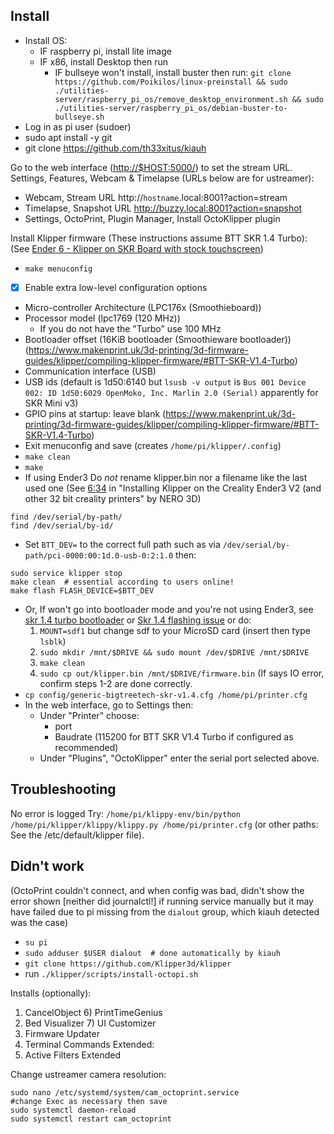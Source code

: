 
## Install
- Install OS:
  - IF raspberry pi, install lite image
  - IF x86, install Desktop then run
    - IF bullseye won't install, install buster then run:
      `git clone https://github.com/Poikilos/linux-preinstall && sudo ./utilities-server/raspberry_pi_os/remove_desktop_environment.sh && sudo ./utilities-server/raspberry_pi_os/debian-buster-to-bullseye.sh`
- Log in as pi user (sudoer)
- sudo apt install -y git
- git clone https://github.com/th33xitus/kiauh

Go to the web interface (<http://$HOST:5000/>) to set the stream URL.
Settings, Features, Webcam & Timelapse (URLs below are for ustreamer):
- Webcam, Stream URL http://`hostname`.local:8001?action=stream
- Timelapse, Snapshot URL http://buzzy.local:8001?action=snapshot
- Settings, OctoPrint, Plugin Manager, Install OctoKlipper plugin

Install Klipper firmware (These instructions assume BTT SKR 1.4 Turbo):
(See [Ender 6 - Klipper on SKR Board with stock touchscreen](https://www.youtube.com/watch?v=t1FgE3OgUA8))
- `make menuconfig`
- [x] Enable extra low-level configuration options
- Micro-controller Architecture (LPC176x (Smoothieboard))
- Processor model (lpc1769 (120 MHz))
  - If you do not have the "Turbo" use 100 MHz
- Bootloader offset (16KiB bootloader (Smoothieware bootloader)) (<https://www.makenprint.uk/3d-printing/3d-firmware-guides/klipper/compiling-klipper-firmware/#BTT-SKR-V1.4-Turbo>)
- Communication interface (USB)
- USB ids (default is 1d50:6140 but `lsusb -v output` is `Bus 001 Device 002: ID 1d50:6029 OpenMoko, Inc. Marlin 2.0 (Serial)` apparently for SKR Mini v3)
- GPIO pins at startup: leave blank (<https://www.makenprint.uk/3d-printing/3d-firmware-guides/klipper/compiling-klipper-firmware/#BTT-SKR-V1.4-Turbo>)
- Exit menuconfig and save (creates `/home/pi/klipper/.config`)
- `make clean`
- `make`
- If using Ender3 Do *not* rename klipper.bin nor a filename like the last used one (See [6:34](https://www.youtube.com/watch?v=gfZ9Lbyh8qU&t=6m34s) in "Installing Klipper on the Creality Ender3 V2 (and other 32 bit creality printers" by NERO 3D)
```
find /dev/serial/by-path/
find /dev/serial/by-id/
```
- Set `BTT_DEV=` to the correct full path such as via `/dev/serial/by-path/pci-0000:00:1d.0-usb-0:2:1.0` then:
```
sudo service klipper stop
make clean  # essential according to users online!
make flash FLASH_DEVICE=$BTT_DEV
```
- Or, If won't go into bootloader mode and you're not using Ender3,
  see [skr 1.4 turbo bootloader](https://github.com/bigtreetech/BIGTREETECH-SKR-V1.3/issues/346)
  or [Skr 1.4 flashing issue](https://github.com/Klipper3d/klipper/issues/3355)
  or do:
  1. `MOUNT=sdf1` but change sdf to your MicroSD card (insert then type `lsblk`)
  2. `sudo mkdir /mnt/$DRIVE && sudo mount /dev/$DRIVE /mnt/$DRIVE`
  3. `make clean`
  4. `sudo cp out/klipper.bin /mnt/$DRIVE/firmware.bin` (If says IO error, confirm steps 1-2 are done correctly.
- `cp config/generic-bigtreetech-skr-v1.4.cfg /home/pi/printer.cfg`
- In the web interface, go to Settings then:
  - Under "Printer" choose:
    - port
    - Baudrate (115200 for BTT SKR V1.4 Turbo if configured as recommended)
  - Under "Plugins", "OctoKlipper" enter the serial port selected above.


## Troubleshooting
No error is logged
Try: `/home/pi/klippy-env/bin/python /home/pi/klipper/klippy/klippy.py /home/pi/printer.cfg`
(or other paths: See the /etc/default/klipper file).

## Didn't work
(OctoPrint couldn't connect, and when config was bad, didn't show the error shown [neither did journalctl!] if running service manually
but it may have failed due to pi missing from the `dialout` group, which kiauh detected was the case)
- `su pi`
- `sudo adduser $USER dialout  # done automatically by kiauh`
- `git clone https://github.com/Klipper3d/klipper`
- run `./klipper/scripts/install-octopi.sh`

Installs (optionally):
1) CancelObject			6) PrintTimeGenius
2) Bed Visualizer		7) UI Customizer
3) Firmware Updater
4) Terminal Commands Extended:
5) Active Filters Extended

Change ustreamer camera resolution:
```
sudo nano /etc/systemd/system/cam_octoprint.service
#change Exec as necessary then save
sudo systemctl daemon-reload
sudo systemctl restart cam_octoprint
```
